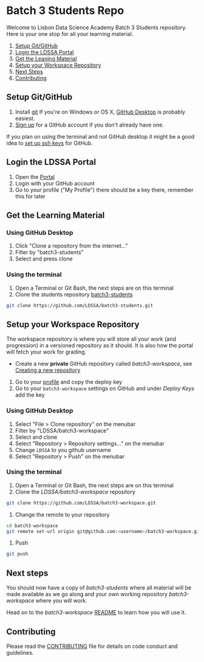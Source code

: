# Batch 3 Students Repo

Welcome to Lisbon Data Science Academy Batch 3 Students repository.
Here is your one stop for all your learning material.

1. [Setup Git/GitHub](#setup-gitgithub)
1. [Login the LDSSA Portal](#login-the-ldssa-portal)
1. [Get the Leaning Material](#get-the-learning-material)
1. [Setup your Workspace Repository](#setup-your-workspace-repository)
1. [Next Steps](#next-steps)
1. [Contributing](#contributing)

## Setup Git/GitHub

1. Install [git](https://git-scm.com/)
If you're on Windows or OS X, [GitHub Desktop](https://desktop.github.com/) is 
probably easiest.
1. [Sign up](https://github.com/join) for a GitHub account if you don't already have one.

If you plan on using the terminal and not GitHub desktop it might be a good
idea to [set up ssh keys](https://help.github.com/articles/connecting-to-github-with-ssh/)
for GitHub.

## Login the LDSSA Portal

1. Open the [Portal](https://portal.lisbondatascience.org)
1. Login with your GitHub account
1. Go to your profile ("My Profile") there should be a key there, remember this
for later

## Get the Learning Material

### Using GitHub Desktop

1. Click "Clone a repository from the internet..."
1. Filter by "batch3-students"
1. Select and press clone

### Using the terminal

1. Open a Terminal or Git Bash, the next steps are on this terminal
1. Clone the students repository 
[batch3-students](https://github.com/LDSSA/batch3-students)
```bash
git clone https://github.com/LDSSA/batch3-students.git
```

## Setup your Workspace Repository

The workspace repository is where you will store all your work 
(and progression) in a versioned repository as it should.
It is also how the portal will fetch your work for grading.

* Create a new **private** GitHub repository called *batch3-workspace*, see 
[Creating a new repository](https://help.github.com/en/articles/creating-a-new-repository)
1. Go to your [profile](https://portal.lisbondatascience.org/users/info/) and 
copy the deploy key
1. Go to your `batch3-workspace` settings on GitHub and under *Deploy Keys*
add the key


### Using GitHub Desktop

1. Select "File > Clone repository" on the menubar
1. Filter by "LDSSA/batch3-workspace"
1. Select and clone
1. Select "Repository > Repository settings..." on the menubar
1. Change `LDSSA` to you github username
1. Select "Repository > Push" on the menubar

### Using the terminal

1. Open a Terminal or Git Bash, the next steps are on this terminal
1. Clone the *LDSSA/batch3-workspace* repository
```bash
git clone https://github.com/LDSSA/batch3-workspace.git
```
1. Change the remote to your repository
```bash
cd batch3-workspace
git remote set-url origin git@github.com:<username>/batch3-workspace.git
```
1. Push
```bash
git push
```

## Next steps
You should now have a copy of *batch3-students* where all material will
be made available as we go along and your own working repository 
*batch3-workspace* where you will work.

Head on to the *batch3-workspace* 
[README](https://github.com/LDSSA/batch3-workspace)
to learn how you will use it.

## Contributing

Please read the [CONTRIBUTING](CONTRIBUTING.md) file for details on code 
conduct and guidelines.
